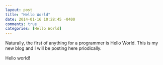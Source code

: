 ```yaml
---
layout: post
title: "Hello World"
date: 2014-01-16 10:28:45 -0400
comments: true
categories: [Hello World]
---
```

Naturally, the first of anything for a programmer is Hello World. This is my new blog and I will be posting here priodically.

Hello world!
